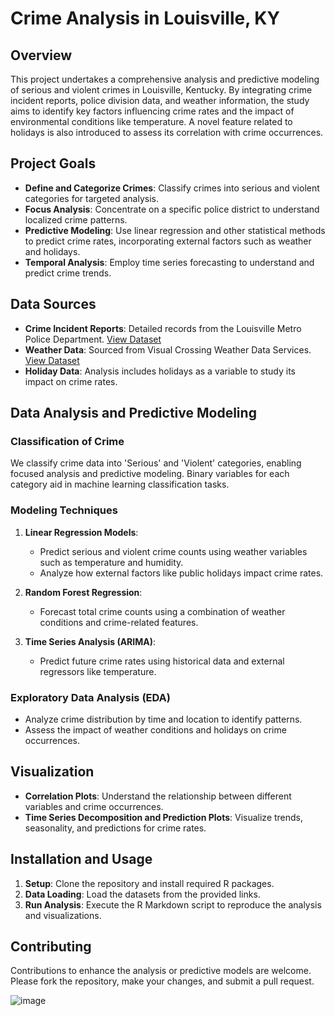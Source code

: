 # Crime Analysis in Louisville, KY

## Overview

This project undertakes a comprehensive analysis and predictive modeling of serious and violent crimes in Louisville, Kentucky. By integrating crime incident reports, police division data, and weather information, the study aims to identify key factors influencing crime rates and the impact of environmental conditions like temperature. A novel feature related to holidays is also introduced to assess its correlation with crime occurrences.

## Project Goals

- **Define and Categorize Crimes**: Classify crimes into serious and violent categories for targeted analysis.
- **Focus Analysis**: Concentrate on a specific police district to understand localized crime patterns.
- **Predictive Modeling**: Use linear regression and other statistical methods to predict crime rates, incorporating external factors such as weather and holidays.
- **Temporal Analysis**: Employ time series forecasting to understand and predict crime trends.

## Data Sources

- **Crime Incident Reports**: Detailed records from the Louisville Metro Police Department. [View Dataset](https://data.louisvilleky.gov/datasets/e38e1552bd2d4d77ba6e4b371128311f/explore)
- **Weather Data**: Sourced from Visual Crossing Weather Data Services. [View Dataset](https://www.visualcrossing.com/weather/weather-data-services)
- **Holiday Data**: Analysis includes holidays as a variable to study its impact on crime rates.

## Data Analysis and Predictive Modeling

### Classification of Crime

We classify crime data into 'Serious' and 'Violent' categories, enabling focused analysis and predictive modeling. Binary variables for each category aid in machine learning classification tasks.

### Modeling Techniques

1. **Linear Regression Models**:
   - Predict serious and violent crime counts using weather variables such as temperature and humidity.
   - Analyze how external factors like public holidays impact crime rates.

2. **Random Forest Regression**:
   - Forecast total crime counts using a combination of weather conditions and crime-related features.

3. **Time Series Analysis (ARIMA)**:
   - Predict future crime rates using historical data and external regressors like temperature.

### Exploratory Data Analysis (EDA)

- Analyze crime distribution by time and location to identify patterns.
- Assess the impact of weather conditions and holidays on crime occurrences.

## Visualization

- **Correlation Plots**: Understand the relationship between different variables and crime occurrences.
- **Time Series Decomposition and Prediction Plots**: Visualize trends, seasonality, and predictions for crime rates.

## Installation and Usage

1. **Setup**: Clone the repository and install required R packages.
2. **Data Loading**: Load the datasets from the provided links.
3. **Run Analysis**: Execute the R Markdown script to reproduce the analysis and visualizations.

## Contributing

Contributions to enhance the analysis or predictive models are welcome. Please fork the repository, make your changes, and submit a pull request.



![image](https://github.com/vinayvaida27/Crime-Analysis-in-Louisville-KY/assets/115647297/c502484d-51d9-4c5f-8372-9ad74a156b90)

